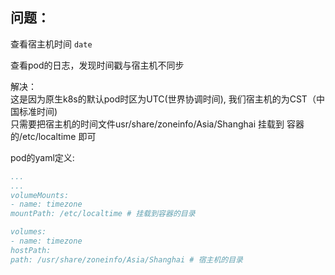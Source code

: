 ## 问题：  
查看宿主机时间 `date`  

查看pod的日志，发现时间戳与宿主机不同步  


解决：  
这是因为原生k8s的默认pod时区为UTC(世界协调时间), 我们宿主机的为CST（中国标准时间)  
只需要把宿主机的时间文件usr/share/zoneinfo/Asia/Shanghai 挂载到 容器的/etc/localtime 即可    

pod的yaml定义:
```yaml
...
...
volumeMounts:
- name: timezone
mountPath: /etc/localtime # 挂载到容器的目录

volumes:
- name: timezone
hostPath:
path: /usr/share/zoneinfo/Asia/Shanghai # 宿主机的目录
```


